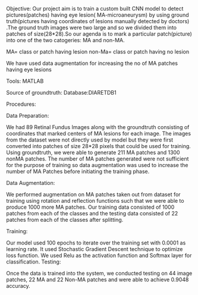 Objective:
Our project aim is to train a custom built CNN model to detect pictures(patches) having eye lesion( MA-microaneurysm) by using ground truth(pictures having  coordinates of lesions manually detected by doctors) .The ground truth images were two large and so we divided them into patches of size(28*28).So our agenda is to mark a particular  patch(picture) into one of the two catogeries: MA and non-MA. 

MA= class or patch having lesion
non-Ma= class or patch having no lesion



We have used data augmentation for increasing the no of MA patches having eye lesions

Tools:
 MATLAB
 
 Source of groundtruth:
 Database:DIARETDB1


Procedures:

Data Preparation:

We had 89 Retinal Fundus Images along with the
groundtruth consisting of coordinates that marked
centers of MA lesions for each image. The images
from the dataset were not directly used by model but
they were first converted into patches of size 28*28
pixels that could be used for training. Using
groundtruth, we were able to generate 211 MA
patches and 1300 nonMA patches. The number of
MA patches generated were not sufficient for the
purpose of training so data augmentation was used to
increase the number of MA Patches before initiating
the training phase.



Data Augmentation:

We performed augmentation on MA patches taken
out from dataset for training using rotation and
reflection functions such that we were able to
produce 1000 more MA patches. Our training data
consisted of 1000 patches from each of the classes
and the testing data consisted of 22 patches from
each of the classes after splitting.

Training:

Our model used 100 epochs to iterate over the
training set with 0.0001 as learning rate. It used
Stochastic Gradient Descent technique to optimize
loss function. We used Relu as the activation
function and Softmax layer for classification.
Testing:

Once the data is trained into the system, we
conducted testing on 44 image patches, 22 MA and
22 Non-MA patches and were able to achieve 0.9048
accuracy.
